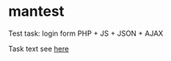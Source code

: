 # mantest

Test task: login form PHP + JS + JSON + AJAX

Task text see [here](https://docs.google.com/document/d/1JIRIzYE2xmrPrG6vrbSpDF2FIUNng_J5Gv4GewluB3o/)
